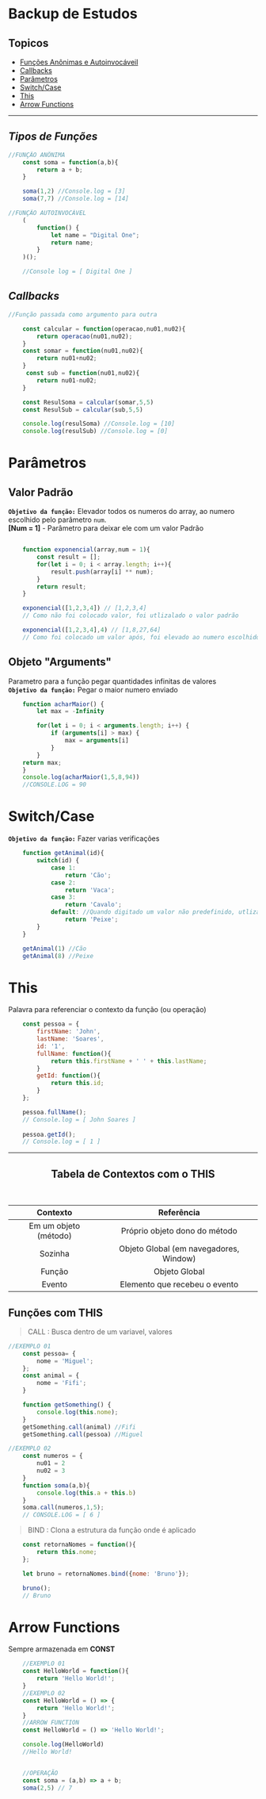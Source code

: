 # Backup de Estudos 

## Topicos
* [Funções Anônimas e Autoinvocáveil](#Tipos-de-Funções)
* [Callbacks](##Callbacks) 
* [Parâmetros](##Parâmetros) 
* [Switch/Case](##Switch/Case) 
* [This](##This) 
* [Arrow Functions](##Arrow-Functions) 

<hr>

## *Tipos de Funções*

```javascript
//FUNÇÃO ANÔNIMA
    const soma = function(a,b){
        return a + b;
    }

    soma(1,2) //Console.log = [3]
    soma(7,7) //Console.log = [14]
```

```javascript
//FUNÇÃO AUTOINVOCÁVEL
    (
        function() {
            let name = "Digital One";
            return name;
        }
    )();

    //Console log = [ Digital One ] 
```

## *Callbacks*
```javascript
//Função passada como argumento para outra

    const calcular = function(operacao,nu01,nu02){
        return operacao(nu01,nu02);
    } 
    const somar = function(nu01,nu02){
        return nu01+nu02;
    }
     const sub = function(nu01,nu02){
        return nu01-nu02;
    }

    const ResulSoma = calcular(somar,5,5) 
    const ResulSub = calcular(sub,5,5)

    console.log(resulSoma) //Console.log = [10]
    console.log(resulSub) //Console.log = [0]
```

# Parâmetros
## Valor Padrão

**`Objetivo da função:`** Elevador todos os numeros do array, ao numero escolhido pelo parâmetro `num`.<BR>
**[Num = 1]** - Parâmetro para deixar ele com um valor Padrão 
```javascript

    function exponencial(array,num = 1){
        const result = [];
        for(let i = 0; i < array.length; i++){
            result.push(array[i] ** num);
        }
        return result;
    }

    exponencial([1,2,3,4]) // [1,2,3,4]
    // Como não foi colocado valor, foi utlizalado o valor padrão

    exponencial([1,2,3,4],4) // [1,8,27,64]
    // Como foi colocado um valor após, foi elevado ao numero escolhido
```

## Objeto "Arguments"
Parametro para a função pegar quantidades infinitas de valores<br>
**`Objetivo da função:`** Pegar o maior numero enviado

```javascript
    function acharMaior() {
        let max = -Infinity

        for(let i = 0; i < arguments.length; i++) {
            if (arguments[i] > max) {
                max = arguments[i]
            }
        }
    return max;
    }
    console.log(acharMaior(1,5,8,94))
    //CONSOLE.LOG = 90
```

# Switch/Case
**`Objetivo da função:`** Fazer varias verificações
```javascript
    function getAnimal(id){
        switch(id) {
            case 1:
                return 'Cão';
            case 2:
                return 'Vaca';
            case 3:
                return 'Cavalo';
            default: //Quando digitado um valor não predefinido, utliza-se o valor padrão.
                return 'Peixe';
        }
    }

    getAnimal(1) //Cão
    getAnimal(8) //Peixe
```
# This
Palavra para referenciar o contexto da função (ou operação)
```javascript
    const pessoa = {
        firstName: 'John',
        lastName: 'Soares',
        id: '1',
        fullName: function(){
            return this.firstName + ' ' + this.lastName;
        }
        getId: function(){
            return this.id;
        }
    };

    pessoa.fullName();
    // Console.log = [ John Soares ]
    
    pessoa.getId();
    // Console.log = [ 1 ]
```
<hr>
<div align="center">

## Tabela de Contextos com o THIS

<br>

**Contexto** | **Referência** 
:-------:| :-----: 
Em um objeto (método) | Próprio objeto dono do método
Sozinha| Objeto Global (em navegadores, Window)
Função | Objeto Global
Evento| Elemento que recebeu o evento

</div>

## Funções com THIS


>CALL : Busca dentro de um variavel, valores
```javascript
//EXEMPLO 01
    const pessoa= {
        nome = 'Miguel';
    };
    const animal = {
        nome = 'Fifi';
    }

    function getSomething() {
        console.log(this.nome);
    }
    getSomething.call(animal) //Fifi
    getSomething.call(pessoa) //Miguel

//EXEMPLO 02
    const numeros = {
        nu01 = 2
        nu02 = 3
    }
    function soma(a,b){
        console.log(this.a + this.b)
    }
    soma.call(numeros,1,5);
    // CONSOLE.LOG = [ 6 ]
```
>BIND : Clona a estrutura da função onde é aplicado 
```javascript
    const retornaNomes = function(){
        return this.nome;
    };

    let bruno = retornaNomes.bind({nome: 'Bruno'});

    bruno();
    // Bruno
```

# Arrow Functions
Sempre armazenada em **CONST**
```javascript
    //EXEMPLO 01
    const HelloWorld = function(){
        return 'Hello World!';
    }
    //EXEMPLO 02
    const HelloWorld = () => {
        return 'Hello World!';
    }
    //ARROW FUNCTION
    const HelloWorld = () => 'Hello World!';

    console.log(HelloWorld)
    //Hello World!


    //OPERAÇÃO
    const soma = (a,b) => a + b;
    soma(2,5) // 7
```